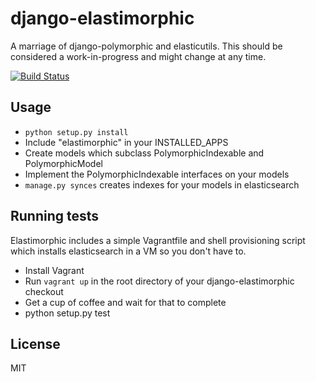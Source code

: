 django-elastimorphic
====================
A marriage of django-polymorphic and elasticutils. This should be considered
a work-in-progress and might change at any time. 

[![Build Status](https://travis-ci.org/theonion/django-elastimorphic.png?branch=master)](https://travis-ci.org/theonion/django-elastimorphic)

Usage
-----
* `python setup.py install`
* Include "elastimorphic" in your INSTALLED_APPS
* Create models which subclass PolymorphicIndexable and PolymorphicModel
* Implement the PolymorphicIndexable interfaces on your models
* `manage.py synces` creates indexes for your models in elasticsearch

Running tests
-------------
Elastimorphic includes a simple Vagrantfile and shell provisioning script
which installs elasticsearch in a VM so you don't have to. 

* Install Vagrant
* Run `vagrant up` in the root directory of your django-elastimorphic checkout
* Get a cup of coffee and wait for that to complete
* python setup.py test

License
-------
MIT
